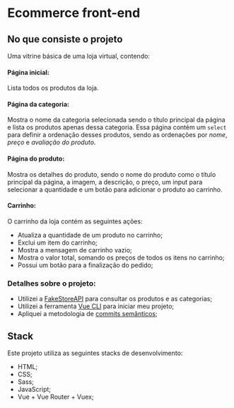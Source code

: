 # Ecommerce front-end


## No que consiste o projeto

Uma vitrine básica de uma loja virtual, contendo:

#### Página inicial: 
Lista todos os produtos da loja.

#### Página da categoria: 
Mostra o nome da categoria selecionada sendo o título principal da página e lista os produtos apenas dessa categoria. Essa página contém um `select` para definir a ordenação desses produtos, sendo as ordenações por *nome*, *preço* e *avaliação do produto*.

#### Página do produto: 
Mostra os detalhes do produto, sendo o nome do produto como o título principal da página, a imagem, a descrição, o preço, um input para selecionar a quantidade e um botão para adicionar o produto ao carrinho.

#### Carrinho: 

O carrinho da loja contém as seguintes ações:

- Atualiza a quantidade de um produto no carrinho;
- Exclui um item do carrinho;
- Mostra a mensagem de carrinho vazio;
- Mostra o valor total, somando os preços de todos os itens no carrinho;
- Possui um botão para a finalização do pedido;


### Detalhes sobre o projeto: 

- Utilizei a [FakeStoreAPI](https://fakestoreapi.com/docs) para consultar os produtos e as categorias;
- Utilizei a ferramenta [Vue CLI](https://cli.vuejs.org/) para iniciar meu projeto;
- Apliquei a metodologia de [commits semânticos](https://blog.cubos.io/que-tal-comecar-a-usar-commits-semanticos/);


## Stack

Este projeto utiliza as seguintes stacks de desenvolvimento:

- HTML;
- CSS;
- Sass;
- JavaScript;
- Vue + Vue Router + Vuex;
